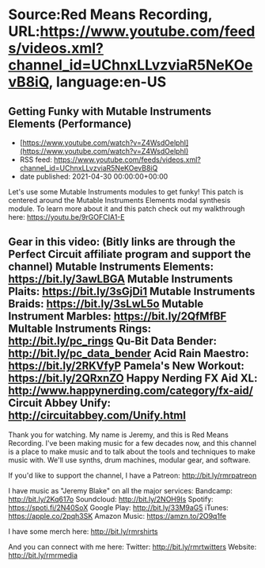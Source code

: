 # Source:Red Means Recording, URL:https://www.youtube.com/feeds/videos.xml?channel_id=UChnxLLvzviaR5NeKOevB8iQ, language:en-US

## Getting Funky with Mutable Instruments Elements (Performance)
 - [https://www.youtube.com/watch?v=Z4WsdOelphI](https://www.youtube.com/watch?v=Z4WsdOelphI)
 - RSS feed: https://www.youtube.com/feeds/videos.xml?channel_id=UChnxLLvzviaR5NeKOevB8iQ
 - date published: 2021-04-30 00:00:00+00:00

Let's use some Mutable Instruments modules to get funky! This patch is centered around the Mutable Instruments Elements modal synthesis module. To learn more about it and this patch check out my walkthrough here: https://youtu.be/9rGOFCIA1-E

Gear in this video: 
(Bitly links are through the Perfect Circuit affiliate program and support the channel)
Mutable Instruments Elements: https://bit.ly/3awLBGA
Mutable Instruments Plaits: https://bit.ly/3sGjDi1
Mutable Instruments Braids: https://bit.ly/3sLwL5o
Mutable Instrument Marbles: https://bit.ly/2QfMfBF
Multable Instruments Rings: http://bit.ly/pc_rings
Qu-Bit Data Bender: http://bit.ly/pc_data_bender
Acid Rain Maestro: https://bit.ly/2RKVfyP
Pamela's New Workout: https://bit.ly/2QRxnZO
Happy Nerding FX Aid XL: http://www.happynerding.com/category/fx-aid/
Circuit Abbey Unify: http://circuitabbey.com/Unify.html
------------------------------------
Thank you for watching. My name is Jeremy, and this is Red Means Recording. I've been making music for a few decades now, and this channel is a place to make music and to talk about the tools and techniques to make music with. We'll use synths, drum machines, modular gear, and software. 

If you'd like to support the channel, I have a Patreon:  http://bit.ly/rmrpatreon

I have music as "Jeremy Blake" on all the major services: 
Bandcamp: http://bit.ly/2Kq617o
Soundcloud: http://bit.ly/2NOH9Is
Spotify: https://spoti.fi/2N40SoX
Google Play: http://bit.ly/33M9aG5
iTunes: https://apple.co/2pqh3SK
Amazon Music: https://amzn.to/2O9q1fe

I have some merch here: http://bit.ly/rmrshirts

And you can connect with me here: 
Twitter: http://bit.ly/rmrtwitters
Website: http://bit.ly/rmrmedia

